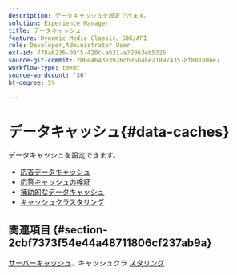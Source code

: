 ```yaml
---
description: データキャッシュを設定できます。
solution: Experience Manager
title: データキャッシュ
feature: Dynamic Media Classic、SDK/API
role: Developer,Administrator,User
exl-id: 778a6236-09f5-420c-ab31-a72063eb5326
source-git-commit: 206e4643e3926cb85b4be2189743578f88180be7
workflow-type: tm+mt
source-wordcount: '36'
ht-degree: 5%

---
```


# データキャッシュ{#data-caches}

データキャッシュを設定できます。

+ [応答データキャッシュ](c-response-data-cache.md)
+ [応答キャッシュの検証](c-response-cache-validation.md)
+ [補助的なデータキャッシュ](c-auxiliary-data-caches.md)
+ [キャッシュクラスタリング](c-cache-clustering.md)

## 関連項目 {#section-2cbf7373f54e44a48711806cf237ab9a}

[サーバーキャッシュ](../../../../is-api/image-serving-api-ref/c-configuration-and-administration/c-server-settings/r-server-caches.md#reference-f6c7f73ea10f4c3ca93acd79a856e00e)、キャッシュクラ [スタリング](../../../../is-api/image-serving-api-ref/c-configuration-and-administration/c-server-settings/r-cache-clustering.md#reference-a24c6b99da174203947788844626b951)
